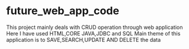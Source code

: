 # future_web_app_code
This project mainly deals with CRUD operation through web application 
Here I have used HTML,CORE JAVA,JDBC and SQL
Main theme of this application is to SAVE,SEARCH,UPDATE AND DELETE the data
